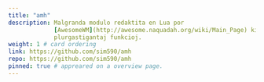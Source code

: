 ```yaml
---
title: "amh"
description: Malgranda modulo redaktita en Lua por
             [AwesomeWM](http://awesome.naquadah.org/wiki/Main_Page) kiu liveras
             plurgastigantaj funkcioj.
weight: 1 # card ordering
link: https://github.com/sim590/amh
repo: https://github.com/sim590/amh
pinned: true # appreared on a overview page.
---
```

